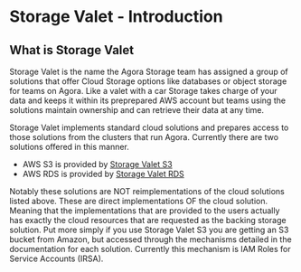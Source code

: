 # Storage Valet - Introduction

## What is Storage Valet

Storage Valet is the name the Agora Storage team has assigned a group of
solutions that offer Cloud Storage options like databases or object storage for
teams on Agora. Like a valet with a car Storage takes charge of your data and
keeps it within its preprepared AWS account but teams using the solutions
maintain ownership and can retrieve their data at any time.

Storage Valet implements standard cloud solutions and prepares access to those
solutions from the clusters that run Agora. Currently there are two solutions
offered in this manner.

- AWS S3 is provided by [Storage Valet S3]()
- AWS RDS is provided by [Storage Valet RDS]()

Notably these solutions are NOT reimplementations of the cloud solutions listed
above. These are direct implementations OF the cloud solution. Meaning that the
implementations that are provided to the users actually has exactly the cloud
resources that are requested as the backing storage solution. Put more simply
if you use Storage Valet S3 you are getting an S3 bucket from Amazon, but
accessed through the mechanisms detailed in the documentation for each
solution. Currently this mechanism is IAM Roles for Service Accounts (IRSA).
